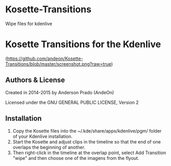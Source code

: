 # Kosette-Transitions
Wipe files for kdenlive


 Kosette Transitions for the Kdenlive
=================================
(https://github.com/andeon/Kosette-Transitions/blob/master/screenshot.png?raw=true)

Authors & License
-----------------
Created in 2014-2015 by Anderson Prado (AndeOn)

Licensed under the GNU GENERAL PUBLIC LICENSE, Version 2

Installation
------------
1. Copy the Kosette files into the ~/.kde/share/apps/kdenlive/pgm/ folder of your Kdenlive installation.
2. Start the Kosette and adjust clips in the timeline so that the end of one overlaps the beginning of another. 
3. Then right-click in the timeline at the overlap point, select Add Transition "wipe" and then choose one of the imagens from the flyout. 
